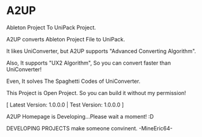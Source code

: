 # A2UP
Ableton Project To UniPack Project.

A2UP converts Ableton Project File to UniPack.

It likes UniConverter, but A2UP supports "Advanced Converting Algorithm".

Also, It supports "UX2 Algorithm", So you can convert faster than UniConverter!

Even, It solves The Spaghetti Codes of UniConverter.


This Project is Open Project. So you can build it without my permission!

[ Latest Version: 1.0.0.0 | Test Version: 1.0.0.0 ]

A2UP Homepage is Developing...Please wait a moment! :D

DEVELOPING PROJECTS make someone convinent. -MineEric64-
